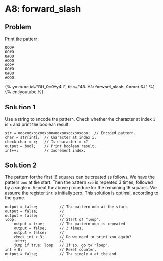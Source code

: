 # A8: forward_slash

## Problem

Print the pattern:

```
OOO#
OO#O
O#OO
#OOO
OOO#
OO#O
O#OO
#OOO
```

{% youtube id="BH_9v0Ay4iI", title="48. A8: forward_slash, Comet 64" %}{% endyoutube %}

## Solution 1

Use a string to encode the pattern. Check whether the character at index `i` is
`x` and print the boolean result.

```
str = oooxooxooxooxooooooxooxooxooxooo;  // Encoded pattern.
char = str[int];  // Character at index i.
check char = x;   // Is character = x?
output = bool;    // Print boolean result.
int++;            // Increment index.
```

## Solution 2

The pattern for the first 16 squares can be created as follows. We have the
pattern `ooo` at the start. Then the pattern `xoo` is repeated 3 times, followed
by a single `o`. Repeat the above procedure for the remaining 16 squares. We
assume the register `int` is initially zero. This solution is optimal, according
to the game.

```
output = false;          // The pattern ooo at the start.
output = false;          //
output = false;          //
loop:                    // Start of "loop".
    output = true;       // The pattern xoo is repeated
    output = false;      // 3 times.
    output = false;      //
    check int < 3;       // Do we need to print xoo again?
    int++;               //
    jump if true: loop;  // If so, go to "loop".
int = 0;                 // Reset counter.
output = false;          // The single o at the end.
```

